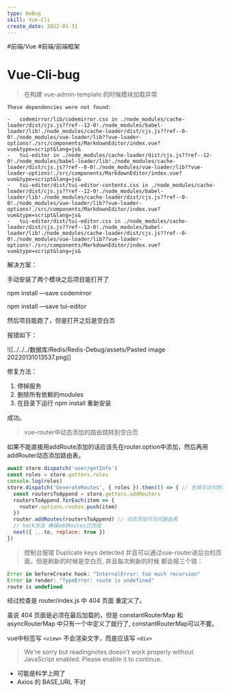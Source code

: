```yaml
---
type: DeBug
skill: Vue-Cli
create_date: 2022-01-31
---
```


#前端/Vue #前端/前端框架 

# Vue-Cli-bug


>在构建 vue-admin-template 的时候模块加载异常


```info
These dependencies were not found:

-   codemirror/lib/codemirror.css in ./node_modules/cache-loader/dist/cjs.js??ref--12-0!./node_modules/babel-loader/lib!./node_modules/cache-loader/dist/cjs.js??ref--0-0!./node_modules/vue-loader/lib??vue-loader-options!./src/components/MarkdownEditor/index.vue?vue&type=script&lang=js&
-   tui-editor in ./node_modules/cache-loader/dist/cjs.js??ref--12-0!./node_modules/babel-loader/lib!./node_modules/cache-loader/dist/cjs.js??ref--0-0!./node_modules/vue-loader/lib??vue-loader-options!./src/components/MarkdownEditor/index.vue?vue&type=script&lang=js&
-   tui-editor/dist/tui-editor-contents.css in ./node_modules/cache-loader/dist/cjs.js??ref--12-0!./node_modules/babel-loader/lib!./node_modules/cache-loader/dist/cjs.js??ref--0-0!./node_modules/vue-loader/lib??vue-loader-options!./src/components/MarkdownEditor/index.vue?vue&type=script&lang=js&
-   tui-editor/dist/tui-editor.css in ./node_modules/cache-loader/dist/cjs.js??ref--12-0!./node_modules/babel-loader/lib!./node_modules/cache-loader/dist/cjs.js??ref--0-0!./node_modules/vue-loader/lib??vue-loader-options!./src/components/MarkdownEditor/index.vue?vue&type=script&lang=js&

```

解决方案：

手动安装了两个模块之后项目能打开了

npm install —save codemirror

npm install —save tui-editor

然后项目能跑了，但是打开之后是空白页

报错如下：

![[../../../数据库/Redis/Redis-Debug/assets/Pasted image 20220131013537.png]]

修复方法：

1.  停掉服务
2.  删除所有依赖的modules
3.  在目录下运行 npm install 重新安装

成功。

>vue-router中动态添加的路由跳转到空白页

如果不能直接用addRoute添加的话应该先在router.option中添加，然后再用addRouter动态添加路由表。

```jsx
await store.dispatch('user/getInfo')
const roles = store.getters.roles
console.log(roles)
store.dispatch('GenerateRoutes', { roles }).then(() => { // 生成可访问的路由表
  const routersToAppend = store.getters.addRouters
  routersToAppend.forEach(item => {
    router.options.routes.push(item)
  })
  router.addRoutes(routersToAppend) // 动态添加可访问路由表
  // hack方法 确保addRoutes已完成
  next({ ...to, replace: true })
})
```

>控制台报错 Duplicate keys detected 并且可以通过vue-router进后台的页面，但是刷新的时候是空白页, 并且每次刷新的时候 都会报三个错：

```jsx
Error in beforeCreate hook: "InternalError: too much recursion"
Error in render: "TypeError: route is undefined"
route is undefined
```

经过检查是 router/index.js 中 404 页面 重定义了。

虽说 404 页面是必须在最后加载的，但是 constantRouterMap 和 asyncRouterMap 中只有一个中定义了就行了, constantRouterMap可以不要。

vue中标签写 `<view>` 不会渲染文字，而是应该写 `<div>`

> We're sorry but readingnotes doesn't work properly without JavaScript enabled. Please enable it to continue.

-   可能是科学上网了
-  Axios 的 BASE_URL 不对